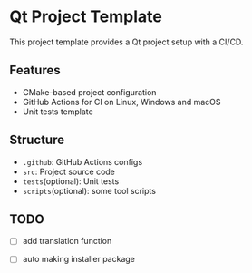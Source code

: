 # Qt Project Template
This project template provides a Qt project setup with a CI/CD.

## Features
- CMake-based project configuration
- GitHub Actions for CI on Linux, Windows and macOS
- Unit tests template

## Structure
- `.github`: GitHub Actions configs
- `src`: Project source code
- `tests`(optional): Unit tests
- `scripts`(optional): some tool scripts

## TODO

- [ ] add translation function

- [ ] auto making installer package